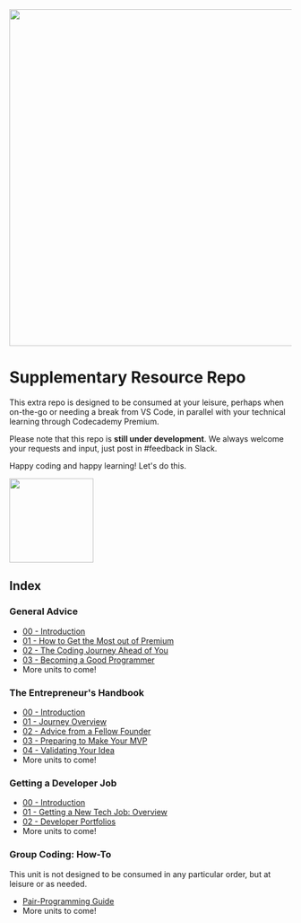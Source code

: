 <img src="https://codecademy-images.s3.amazonaws.com/premium/premium-logo-blue.png" width="600"/>

# Supplementary Resource Repo

This extra repo is designed to be consumed at your leisure, perhaps when on-the-go or needing a break from VS Code, in parallel with your technical learning through Codecademy Premium.

Please note that this repo is **still under development**.  We always welcome your requests and input, just post in #feedback in Slack.

Happy coding and happy learning!  Let's do this.

<img src="https://i.imgur.com/R7ncGUI.png" width="150"/>

## Index

### General Advice

* [00 - Introduction](https://github.com/codecademy-coaches/premium-supplemental-repo/blob/master/general-advice/00-introduction.md)
* [01 - How to Get the Most out of Premium](https://github.com/codecademy-coaches/premium-supplemental-repo/blob/master/general-advice/01_tips_for_premium.md)
* [02 - The Coding Journey Ahead of You](https://github.com/codecademy-coaches/premium-supplemental-repo/blob/master/general-advice/02_the_coding_journey.md)
* [03 - Becoming a Good Programmer](https://github.com/codecademy-coaches/premium-supplemental-repo/blob/master/general-advice/03_becoming_a_good_programmer.md)
* More units to come!


### The Entrepreneur's Handbook
* [00 - Introduction](https://github.com/codecademy-coaches/premium-supplemental-repo/blob/master/entrepreneurship/00-introduction.md)
* [01 - Journey Overview](https://github.com/codecademy-coaches/premium-supplemental-repo/blob/master/entrepreneurship/01-journey-overview.md)
* [02 - Advice from a Fellow Founder](https://github.com/codecademy-coaches/premium-supplemental-repo/blob/master/entrepreneurship/02-advice-from-a-fellow-founder.md)
* [03 - Preparing to Make Your MVP](https://github.com/codecademy-coaches/premium-supplemental-repo/blob/master/entrepreneurship/03-preparing-to-make-your-mvp.md)
* [04 - Validating Your Idea](https://github.com/codecademy-coaches/premium-supplemental-repo/blob/master/entrepreneurship/04-validating-your-idea.md)
* More units to come!

### Getting a Developer Job
* [00 - Introduction](https://github.com/codecademy-coaches/premium-supplemental-repo/blob/master/getting-a-developer-job/00-introduction.md)
* [01 - Getting a New Tech Job: Overview](https://github.com/codecademy-coaches/premium-supplemental-repo/blob/master/getting-a-developer-job/01-getting-a-new-tech-job-overview.md)
* [02 - Developer Portfolios](https://github.com/codecademy-coaches/premium-supplemental-repo/blob/master/getting-a-developer-job/02-developer-portfolios.md)
* More units to come!

### Group Coding: How-To
This unit is not designed to be consumed in any particular order, but at leisure or as needed.
* [Pair-Programming Guide](https://github.com/codecademy-coaches/premium-supplemental-repo/blob/master/group-coding-how-to/pair-programming-guide.md)
* More units to come!
